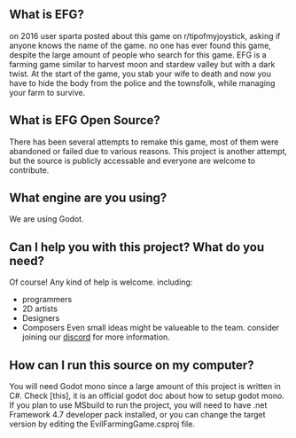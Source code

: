 ## What is EFG?
on 2016 user sparta posted about this game on r/tipofmyjoystick, asking if anyone knows the name of the game. no one has ever found this game, despite the large amount of people who search for this game.
EFG is a farming game similar to harvest moon and stardew valley but with a dark twist. At the start of the game, you stab your wife to death and now you have to hide the body from the police and the townsfolk, while managing your farm to survive.

## What is EFG Open Source?
There has been several attempts to remake this game, most of them were abandoned or failed due to various reasons. This project is another attempt, but the source is publicly accessable and everyone are welcome to contribute.

## What engine are you using?
We are using Godot.

## Can I help you with this project? What do you need?
Of course! Any kind of help is welcome. including:
- programmers
- 2D artists
- Designers
- Composers
Even small ideas might be valueable to the team. consider joining our [discord](https://discord.gg/gYeNEDv) for more information.

## How can I run this source on my computer?
You will need Godot mono since a large amount of this project is written in C#. Check [this], it is an official godot doc about how to setup godot mono.
If you plan to use MSbuild to run the project, you will need to have .net Framework 4.7 developer pack  installed, or you can change the target version by editing the EvilFarmingGame.csproj file.
